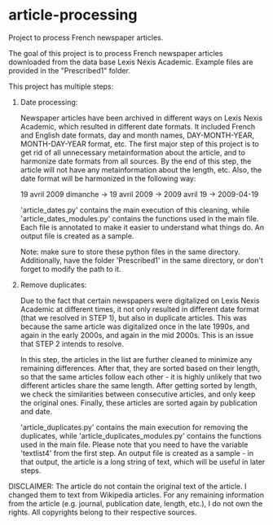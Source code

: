 # article-processing
Project to process French newspaper articles.

The goal of this project is to process French newspaper articles downloaded from the data base Lexis Nexis Academic.
Example files are provided in the "Prescribed1" folder.

This project has multiple steps:

1. Date processing:
    
    Newspaper articles have been archived in different ways on Lexis Nexis Academic, which resulted in different date formats. It included French and English date formats, day and month names, DAY-MONTH-YEAR, MONTH-DAY-YEAR format, etc. The first major step of this project is to get rid of all unnecessary metainformation about the article, and to harmonize date formats from all sources. By the end of this step, the article will not have any metainformation about the length, etc. Also, the date format will be harmonized in the following way:
    
    19 avril 2009 dimanche → 19 avril 2009 → 2009 avril 19 → 2009-04-19
    
    'article_dates.py' contains the main execution of this cleaning, while 'article_dates_modules.py' contains the functions used in the main file. Each file is annotated to make it easier to understand what things do. An output file is created as a sample.
    
    Note: make sure to store these python files in the same directory. Additionally, have the folder 'Prescribed1' in the same directory, or don't forget to modify the path to it.

2. Remove duplicates:

    Due to the fact that certain newspapers were digitalized on Lexis Nexis Academic at different times, it not only resulted in different date format (that we resolved in STEP 1), but also in duplicate articles. This was because the same article was digitalized once in the late 1990s, and again in the early 2000s, and again in the mid 2000s. This is an issue that STEP 2 intends to resolve.
    
    In this step, the articles in the list are further cleaned to minimize any remaining differences. After that, they are sorted based on their length, so that the same articles follow each other - it is highly unlikely that two different articles share the same length. After getting sorted by length, we check the similarities between consecutive articles, and only keep the original ones. Finally, these articles are sorted again by publication and date.
    
    'article_duplicates.py' contains the main execution for removing the duplicates, while 'article_duplicates_modules.py' contains the functions used in the main file. Please note that you need to have the variable 'textlist4' from the first step. An output file is created as a sample - in that output, the article is a long string of text, which will be useful in later steps.
    
DISCLAIMER: The article do not contain the original text of the article. I changed them to text from Wikipedia articles. For any remaining information from the article (e.g. journal, publication date, length, etc.), I do not own the rights. All copyrights belong to their respective sources.
